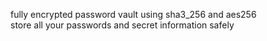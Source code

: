fully encrypted password vault using sha3_256 and aes256  
store all your passwords and secret information safely
